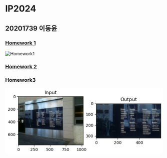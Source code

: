 IP2024
======
20201739 이동윤
---------------

### [Homework 1][hw1link]
[hw1link]: https://youtu.be/gmGGQnETNt0
![Homework1](https://github.com/user-attachments/assets/2fcf5fa8-3c03-4a80-a122-222aa2cf4e7e)
### [Homework 2][hw2link]
[hw2link]: https://youtu.be/mRtuVvzEcHU
### Homework3
![ex_screenshot](./homework3.png)
